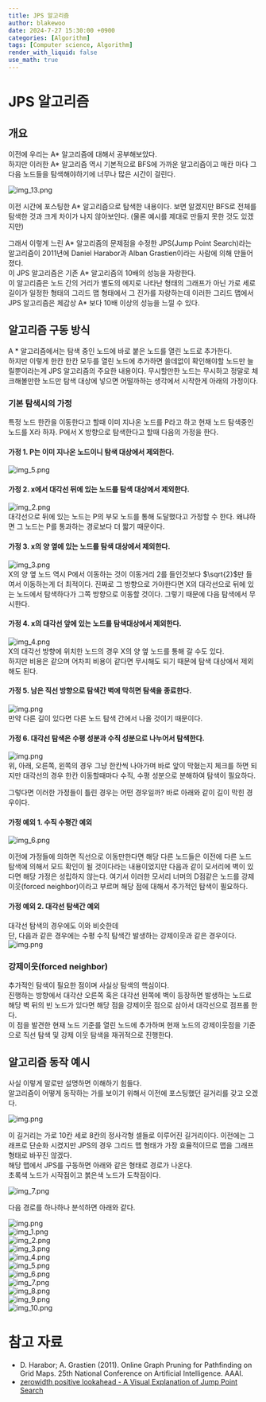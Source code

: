 ```yaml
---
title: JPS 알고리즘
author: blakewoo
date: 2024-7-27 15:30:00 +0900
categories: [Algorithm]
tags: [Computer science, Algorithm] 
render_with_liquid: false
use_math: true
---
```


# JPS 알고리즘

## 개요
이전에 우리는 A* 알고리즘에 대해서 공부해보았다.   
하지만 이러한 A* 알고리즘 역시 기본적으로 BFS에 가까운 알고리즘이고 매칸 마다 그다음 노드들을
탐색해야하기에 너무나 많은 시간이 걸린다.

![img_13.png](/assets/blog/algorithm/a_star/img_13.png)

이전 시간에 포스팅한 A* 알고리즘으로 탐색한 내용이다. 보면 알겠지만 BFS로 전체를 탐색한 것과
크게 차이가 나지 않아보인다. (물론 예시를 제대로 만들지 못한 것도 있겠지만)

그래서 이렇게 느린 A* 알고리즘의 문제점을 수정한 JPS(Jump Point Search)라는 알고리즘이
2011년에 Daniel Harabor과 Alban Grastien이라는 사람에 의해 만들어졌다.   
이 JPS 알고리즘은 기존 A* 알고리즘의 10배의 성능을 자랑한다.   
이 알고리즘은 노드 간의 거리가 별도의 에지로 나타난 형태의 그래프가 아닌
가로 세로 길이가 일정한 형태의 그리드 맵 형태에서 그 진가를 자랑하는데
이러한 그리드 맵에서 JPS 알고리즘은 체감상 A* 보다 10배 이상의 성능을 느낄 수 있다.

## 알고리즘 구동 방식
A * 알고리즘에서는 탐색 중인 노드에 바로 붙은 노드를 열린 노드로 추가한다.   
하지만 이렇게 한칸 한칸 모두를 열린 노드에 추가하면 쓸데없이 확인해야할 노드만 늘릴뿐이라는게
JPS 알고리즘의 주요한 내용이다. 무시할만한 노드는 무시하고 정말로 체크해볼만한 노드만
탐색 대상에 넣으면 어떨까하는 생각에서 시작한게 아래의 가정이다.

### 기본 탐색시의 가정
특정 노드 한칸을 이동한다고 할때 이미 지나온 노드를 P라고 하고 현재 노드 탐색중인
노드를 X라 하자. P에서 X 방향으로 탐색한다고 할때 다음의 가정을 한다.

#### 가정 1. P는 이미 지나온 노드이니 탐색 대상에서 제외한다.    
![img_5.png](/assets/blog/algorithm/jps/img_5.png)     

#### 가정 2. x에서 대각선 뒤에 있는 노드를 탐색 대상에서 제외한다.   
![img_2.png](/assets/blog/algorithm/jps/img_2.png)      
대각선으로 뒤에 있는 노드는 P의 부모 노드를 통해 도달했다고 가정할 수 한다.
왜냐하면 그 노드는 P를 통과하는 경로보다 더 짧기 때문이다.

#### 가정 3. x의 양 옆에 있는 노드를 탐색 대상에서 제외한다.
![img_3.png](/assets/blog/algorithm/jps/img_3.png)   
X의 양 옆 노드 역시 P에서 이동하는 것이 이동거리 2를 들인것보다 $\sqrt{2}$만 들여서
이동하는게 더 최적이다. 진짜로 그 방향으로 가야한다면
X의 대각선으로 뒤에 있는 노드에서 탐색하다가 그쪽 방향으로 이동할 것이다.
그렇기 때문에 다음 탐색에서 무시한다.

#### 가정 4. x의 대각선 앞에 있는 노드를 탐색대상에서 제외한다.   
![img_4.png](/assets/blog/algorithm/jps/img_4.png)    
X의 대각선 방향에 위치한 노드의 경우 X의 양 옆 노드를 통해 갈 수도 있다.   
하지만 비용은 같으며 어차피 비용이 같다면 무시해도 되기 때문에 탐색 대상에서 제외해도 된다.

#### 가정 5. 남은 직선 방향으로 탐색간 벽에 막히면 탐색을 종료한다.
![img.png](/assets/blog/algorithm/jps/img8.png)     
만약 다른 길이 있다면 다른 노드 탐색 간에서 나올 것이기 때문이다.

#### 가정 6. 대각선 탐색은 수평 성분과 수직 성분으로 나누어서 탐색한다.
![img.png](/assets/blog/algorithm/jps/img_1.png)    
위, 아래, 오른쪽, 왼쪽의 경우 그냥 한칸씩 나아가며 바로 앞이 막혔는지 체크를 하면 되지만
대각선의 경우 한칸 이동할때마다 수직, 수평 성분으로 분해하여 탐색이 필요하다.

그렇다면 이러한 가정들이 틀린 경우는 어떤 경우일까? 바로 아래와 같이 길이 막힌 경우이다.

#### 가정 예외 1. 수직 수평간 예외 
![img_6.png](/assets/blog/algorithm/jps/img_6.png)

이전에 가정들에 의하면 직선으로 이동만한다면 해당 다른 노드들은 이전에 다른 노드 탐색에 의해서
모드 확인이 될 것이다라는 내용이었지만 다음과 같이 모서리에 벽이 있다면 해당 가정은
성립하지 않는다.
여기서 이러한 모서리 너머의 D점같은 노드를 강제이웃(forced neighbor)이라고
부르며 해당 점에 대해서 추가적인 탐색이 필요하다.

#### 가정 예외 2. 대각선 탐색간 예외
대각선 탐색의 경우에도 이와 비슷한데  
단, 다음과 같은 경우에는 수평 수직 탐색간 발생하는 강제이웃과 같은 경우이다.   
![img.png](/assets/blog/algorithm/jps/img9.png)   

### 강제이웃(forced neighbor)
추가적인 탐색이 필요한 점이며 사실상 탐색의 핵심이다.   
진행하는 방향에서 대각산 오른쪽 혹은 대각선 왼쪽에 벽이 등장하면 발생하는 노드로
해당 벽 뒤의 빈 노드가 있다면 해당 점을 강제이웃 점으로 삼아서 대각선으로 점프롤 한다.   
이 점을 발견한 현재 노드 기준를 열린 노드에 추가하며 현재 노드의 강제이웃점을 기준으로
직선 탐색 및 강제 이웃 탐색을 재귀적으로 진행한다.

## 알고리즘 동작 예시
사실 이렇게 말로만 설명하면 이해하기 힘들다.   
알고리즘이 어떻게 동작하는 가를 보이기 위해서 이전에 포스팅했던 길거리를 갖고 오겠다.

![img.png](/assets/blog/algorithm/a_star/a_star_map_1.png)

이 길거리는 가로 10칸 세로 8칸의 정사각형 셀들로 이루어진 길거리이다.
이전에는 그래프로 단순화 시켰지만 JPS의 경우 그리드 맵 형태가 가장 효율적이므로 맵을 그래프 형태로 바꾸진 않겠다.   
해당 맵에서 JPS를 구동하면 아래와 같은 형태로 경로가 나온다.   
초록색 노드가 시작점이고 붉은색 노드가 도착점이다.  

![img_7.png](/assets/blog/algorithm/jps/img_7.png)

다음 경로를 하나하나 분석하면 아래와 같다.

![img.png](/assets/blog/algorithm/jps/jps_example_map1.png)    
![img_1.png](/assets/blog/algorithm/jps/jps_example_map2.png)    
![img_2.png](/assets/blog/algorithm/jps/jps_example_map3.png)    
![img_3.png](/assets/blog/algorithm/jps/jps_example_map4.png)    
![img_4.png](/assets/blog/algorithm/jps/jps_example_map5.png)     
![img_5.png](/assets/blog/algorithm/jps/jps_example_map6.png)    
![img_6.png](/assets/blog/algorithm/jps/jps_example_map7.png)    
![img_7.png](/assets/blog/algorithm/jps/jps_example_map8.png)    
![img_8.png](/assets/blog/algorithm/jps/jps_example_map9.png)    
![img_9.png](/assets/blog/algorithm/jps/jps_example_map10.png)    
![img_10.png](/assets/blog/algorithm/jps/jps_example_map11.png)    

# 참고 자료
- D. Harabor; A. Grastien (2011). Online Graph Pruning for Pathfinding on Grid Maps. 25th National Conference on Artificial Intelligence. AAAI.
- [zerowidth positive lookahead - A Visual Explanation of Jump Point Search](https://zerowidth.com/2013/a-visual-explanation-of-jump-point-search/)

